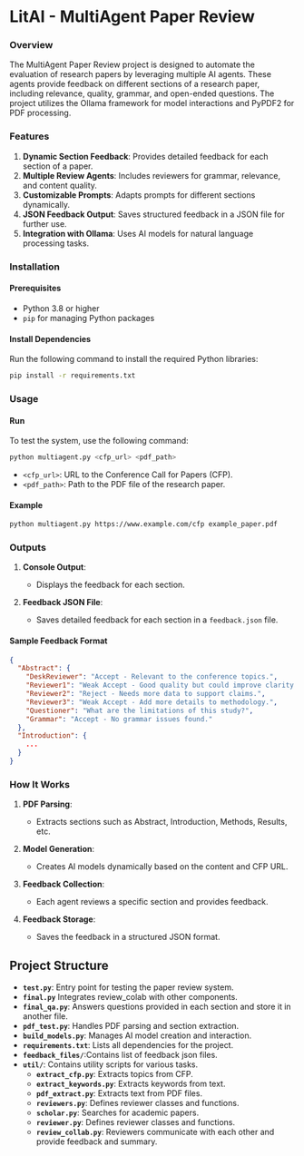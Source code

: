 # LitAI - MultiAgent Paper Review

### Overview
The MultiAgent Paper Review project is designed to automate the evaluation of research papers by leveraging multiple AI agents. These agents provide feedback on different sections of a research paper, including relevance, quality, grammar, and open-ended questions. The project utilizes the Ollama framework for model interactions and PyPDF2 for PDF processing.

### Features
1. **Dynamic Section Feedback**: Provides detailed feedback for each section of a paper.
2. **Multiple Review Agents**: Includes reviewers for grammar, relevance, and content quality.
3. **Customizable Prompts**: Adapts prompts for different sections dynamically.
4. **JSON Feedback Output**: Saves structured feedback in a JSON file for further use.
5. **Integration with Ollama**: Uses AI models for natural language processing tasks.

### Installation
#### Prerequisites
- Python 3.8 or higher
- `pip` for managing Python packages

#### Install Dependencies
Run the following command to install the required Python libraries:
```bash
pip install -r requirements.txt
```

### Usage
#### Run
To test the system, use the following command:
```bash
python multiagent.py <cfp_url> <pdf_path>
```
- `<cfp_url>`: URL to the Conference Call for Papers (CFP).
- `<pdf_path>`: Path to the PDF file of the research paper.

#### Example
```bash
python multiagent.py https://www.example.com/cfp example_paper.pdf
```

### Outputs
1. **Console Output**:
   - Displays the feedback for each section.

2. **Feedback JSON File**:
   - Saves detailed feedback for each section in a `feedback.json` file.

#### Sample Feedback Format
```json
{
  "Abstract": {
    "DeskReviewer": "Accept - Relevant to the conference topics.",
    "Reviewer1": "Weak Accept - Good quality but could improve clarity.",
    "Reviewer2": "Reject - Needs more data to support claims.",
    "Reviewer3": "Weak Accept - Add more details to methodology.",
    "Questioner": "What are the limitations of this study?",
    "Grammar": "Accept - No grammar issues found."
  },
  "Introduction": {
    ...
  }
}
```
### How It Works
1. **PDF Parsing**:
   - Extracts sections such as Abstract, Introduction, Methods, Results, etc.

2. **Model Generation**:
   - Creates AI models dynamically based on the content and CFP URL.

3. **Feedback Collection**:
   - Each agent reviews a specific section and provides feedback.

4. **Feedback Storage**:
   - Saves the feedback in a structured JSON format.

## Project Structure
- **`test.py`**: Entry point for testing the paper review system.
- **`final.py`** Integrates review_colab with other components.
- **`final_qa.py`**: Answers questions provided in each section and store it in another file.
- **`pdf_test.py`**: Handles PDF parsing and section extraction.
- **`build_models.py`**: Manages AI model creation and interaction.
- **`requirements.txt`**: Lists all dependencies for the project.
- **`feedback_files/`**:Contains list of feedback json files.
- **`util/`**: Contains utility scripts for various tasks.
  - **`extract_cfp.py`**: Extracts topics from CFP.
  - **`extract_keywords.py`**: Extracts keywords from text.
  - **`pdf_extract.py`**: Extracts text from PDF files.
  - **`reviewers.py`**: Defines reviewer classes and functions.
  - **`scholar.py`**: Searches for academic papers.
  - **`reviewer.py`**: Defines reviewer classes and functions.
  - **`review_collab.py`**: Reviewers communicate with each other and provide feedback and summary.
